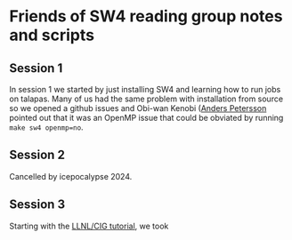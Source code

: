 # Friends of SW4 reading group notes and scripts

## Session 1

In session 1 we started by just installing SW4 and learning how to run jobs on talapas.  Many of us had the same problem with installation from source so we opened a github issues and Obi-wan Kenobi ([Anders Petersson](https://people.llnl.gov/petersson1) pointed out that it was an OpenMP issue that could be obviated by running <code>make sw4 openmp=no</code>.

## Session 2

Cancelled by icepocalypse 2024.

## Session 3

Starting with the [LLNL/CIG tutorial](https://github.com/UO-Geophysics/friendsofsw4/blob/main/SW4-tutorial-CIG.pdf), we took 